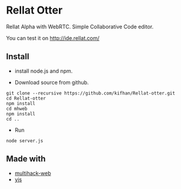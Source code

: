 # Rellat Otter
Rellat Alpha with WebRTC. Simple Collaborative Code editor.

You can test it on http://ide.rellat.com/

## Install

- install node.js and npm.

- Download source from github.

```
git clone --recursive https://github.com/kifhan/Rellat-otter.git
cd Rellat-otter
npm install
cd mhweb
npm install
cd ..
```

- Run

```
node server.js
```

## Made with
- [multihack-web](https://github.com/RationalCoding/multihack-web)
- [yjs](https://github.com/y-js/yjs)
